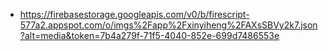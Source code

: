 - https://firebasestorage.googleapis.com/v0/b/firescript-577a2.appspot.com/o/imgs%2Fapp%2Fxinyiheng%2FAXsSBVy2k7.json?alt=media&token=7b4a279f-71f5-4040-852e-699d7486553e
